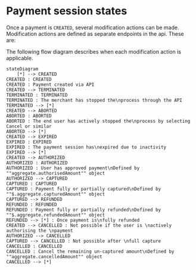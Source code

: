 <!-- START_METADATA
---
title: Payment states
id: payment-states
pagination_prev: Null
pagination_next: Null
sidebar_label: Payment session states
sidebar_position: 15
---
END_METADATA -->

# Payment session states


Once a payment is `CREATED`, several modification actions can be made. Modification actions are defined as separate endpoints in the api. These are:

The following flow diagram describes when each modification action is applicable.

``` mermaid
stateDiagram
    [*] --> CREATED
CREATED : CREATED
CREATED : Payment created via API
CREATED --> TERMINATED
TERMINATED : TERMINATED
TERMINATED : The merchant has stopped the\nprocess through the API
TERMINATED --> [*]
CREATED --> ABORTED
ABORTED : ABORTED
ABORTED : The end user has actively stopped the\nprocess by selecting Cancel or similar
ABORTED --> [*]
CREATED --> EXPIRED
EXPIRED : EXPIRED
EXPIRED : The payment session has\nexpired due to inactivity
EXPIRED --> [*]
CREATED --> AUTHORIZED
AUTHORIZED : AUTHORIZED
AUTHORIZED : User has approved payment\nDefined by ""aggregate.authorisedAmount"" object
AUTHORIZED --> CAPTURED
CAPTURED : CAPTURED
CAPTURED : Payment fully or partially captured\nDefined by ""$.aggregate.capturedAmount"" object
CAPTURED --> REFUNDED
REFUNDED : REFUNDED
REFUNDED : Payment fully or partially refunded\nDefined by ""$.aggregate.refundedAmount"" object
REFUNDED --> [*] : Once payment is\nfully refunded
CREATED --> CANCELLED : Not possible if the user is \nactively authorising the \npayment
AUTHORIZED --> CANCELLED 
CAPTURED --> CANCELLED : Not possible after \nfull capture
CANCELLED : CANCELLED
CANCELLED : Cancel the remaining un-captured amount\nDefined by ""aggregate.cancelledAmount"" object
CANCELLED --> [*]
```
